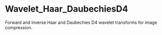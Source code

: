 # Wavelet_Haar_DaubechiesD4
Forward and inverse Haar and Daubechies D4 wavelet transforms for image compression.

